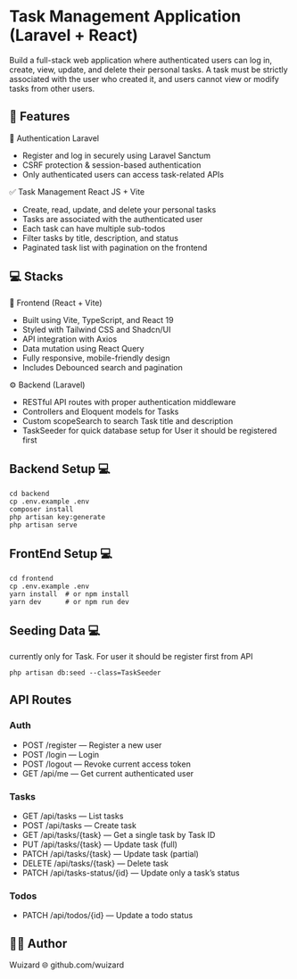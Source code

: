 # Task Management Application (Laravel + React)

Build a full-stack web application where authenticated users can log in, create, view, update, and delete their personal tasks. A task must be strictly associated with the user who created it, and users cannot view or modify tasks from other users.

## 🚀 Features

🔐 Authentication Laravel

- Register and log in securely using Laravel Sanctum
- CSRF protection & session-based authentication
- Only authenticated users can access task-related APIs

✅ Task Management React JS + Vite

- Create, read, update, and delete your personal tasks
- Tasks are associated with the authenticated user
- Each task can have multiple sub-todos
- Filter tasks by title, description, and status
- Paginated task list with pagination on the frontend

## 💻 Stacks

🧠 Frontend (React + Vite)

- Built using Vite, TypeScript, and React 19
- Styled with Tailwind CSS and Shadcn/UI
- API integration with Axios
- Data mutation using React Query
- Fully responsive, mobile-friendly design
- Includes Debounced search and pagination

⚙️ Backend (Laravel)

- RESTful API routes with proper authentication middleware
- Controllers and Eloquent models for Tasks
- Custom scopeSearch to search Task title and description
- TaskSeeder for quick database setup for User it should be registered first

## Backend Setup 💻

```
cd backend
cp .env.example .env
composer install
php artisan key:generate
php artisan serve
```

## FrontEnd Setup 💻

```
cd frontend
cp .env.example .env
yarn install  # or npm install
yarn dev      # or npm run dev
```

## Seeding Data 💻

currently only for Task. For user it should be register first from API

```
php artisan db:seed --class=TaskSeeder
```

## API Routes

### Auth

- POST /register — Register a new user
- POST /login — Login
- POST /logout — Revoke current access token
- GET /api/me — Get current authenticated user

### Tasks

- GET /api/tasks — List tasks
- POST /api/tasks — Create task
- GET /api/tasks/{task} — Get a single task by Task ID
- PUT /api/tasks/{task} — Update task (full)
- PATCH /api/tasks/{task} — Update task (partial)
- DELETE /api/tasks/{task} — Delete task
- PATCH /api/tasks-status/{id} — Update only a task’s status

### Todos

- PATCH /api/todos/{id} — Update a todo status

## 👨‍💻 Author

Wuizard
🌐 github.com/wuizard
